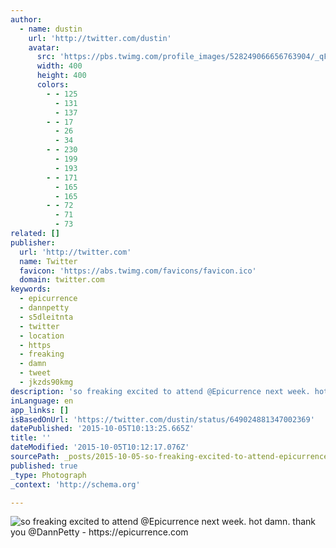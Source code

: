 ```yaml
---
author:
  - name: dustin
    url: 'http://twitter.com/dustin'
    avatar:
      src: 'https://pbs.twimg.com/profile_images/528249066656763904/_qFfBqmI_400x400.jpeg'
      width: 400
      height: 400
      colors:
        - - 125
          - 131
          - 137
        - - 17
          - 26
          - 34
        - - 230
          - 199
          - 193
        - - 171
          - 165
          - 165
        - - 72
          - 71
          - 73
related: []
publisher:
  url: 'http://twitter.com'
  name: Twitter
  favicon: 'https://abs.twimg.com/favicons/favicon.ico'
  domain: twitter.com
keywords:
  - epicurrence
  - dannpetty
  - s5dleitnta
  - twitter
  - location
  - https
  - freaking
  - damn
  - tweet
  - jkzds90kmg
description: 'so freaking excited to attend @Epicurrence next week. hot damn. thank you @DannPetty - https://epicurrence.com'
inLanguage: en
app_links: []
isBasedOnUrl: 'https://twitter.com/dustin/status/649024881347002369'
datePublished: '2015-10-05T10:13:25.665Z'
title: ''
dateModified: '2015-10-05T10:12:17.076Z'
sourcePath: _posts/2015-10-05-so-freaking-excited-to-attend-epicurrence-next-week-hot-da.md
published: true
_type: Photograph
_context: 'http://schema.org'

---
```

![so freaking excited to attend &commat;Epicurrence next week&period; hot damn&period; thank you &commat;DannPetty - https&colon;&sol;&sol;epicurrence&period;com](https://pbs.twimg.com/media/CQHMsLtUAAAxayx.png:large)